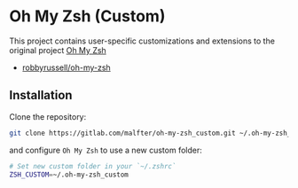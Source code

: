 # Oh My Zsh (Custom)

This project contains user-specific customizations and extensions to the original project [Oh My Zsh](https://ohmyz.sh/)

* [robbyrussell/oh-my-zsh](https://github.com/robbyrussell/oh-my-zsh)


## Installation

Clone the repository:
```bash
git clone https://gitlab.com/malfter/oh-my-zsh_custom.git ~/.oh-my-zsh_custom
```

and configure `Oh My Zsh` to use a new custom folder:
```bash
# Set new custom folder in your `~/.zshrc`
ZSH_CUSTOM=~/.oh-my-zsh_custom
```
